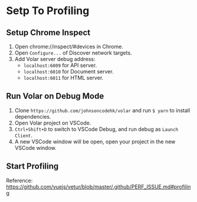 # Setp To Profiling

## Setup Chrome Inspect

1. Open chrome://inspect/#devices in Chrome.
2. Open `Configure...` of Discover network targets.
3. Add Volar server debug address:
   - `localhost:6009` for API server.
   - `localhost:6010` for Document server.
   - `localhost:6011` for HTML server.

## Run Volar on Debug Mode

1. Clone `https://github.com/johnsoncodehk/volar` and run `$ yarn` to install dependencies.
2. Open Volar project on VSCode.
3. `Ctrl+Shift+D` to switch to VSCode Debug, and run debug as `Launch Client`.
4. A new VSCode window will be open, open your project in the new VSCode window.

## Start Profiling

Reference: https://github.com/vuejs/vetur/blob/master/.github/PERF_ISSUE.md#profiling
